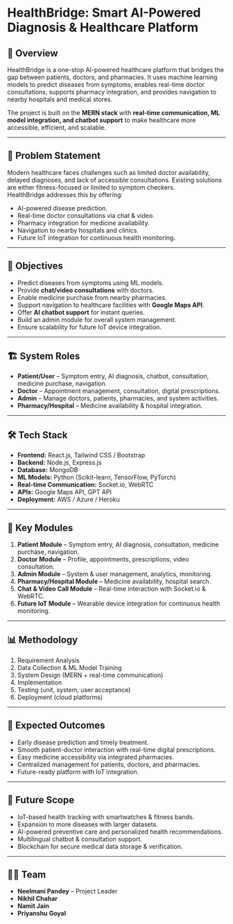 # HealthBridge: Smart AI-Powered Diagnosis & Healthcare Platform  

## 🚀 Overview  
HealthBridge is a one-stop AI-powered healthcare platform that bridges the gap between patients, doctors, and pharmacies. It uses machine learning models to predict diseases from symptoms, enables real-time doctor consultations, supports pharmacy integration, and provides navigation to nearby hospitals and medical stores.  

The project is built on the **MERN stack** with **real-time communication, ML model integration, and chatbot support** to make healthcare more accessible, efficient, and scalable.  

---

## 📌 Problem Statement  
Modern healthcare faces challenges such as limited doctor availability, delayed diagnoses, and lack of accessible consultations. Existing solutions are either fitness-focused or limited to symptom checkers.  
HealthBridge addresses this by offering:  
- AI-powered disease prediction.  
- Real-time doctor consultations via chat & video.  
- Pharmacy integration for medicine availability.  
- Navigation to nearby hospitals and clinics.  
- Future IoT integration for continuous health monitoring.  

---

## 🎯 Objectives  
- Predict diseases from symptoms using ML models.  
- Provide **chat/video consultations** with doctors.  
- Enable medicine purchase from nearby pharmacies.  
- Support navigation to healthcare facilities with **Google Maps API**.  
- Offer **AI chatbot support** for instant queries.  
- Build an admin module for overall system management.  
- Ensure scalability for future IoT device integration.  

---

## 🏗️ System Roles  
- **Patient/User** – Symptom entry, AI diagnosis, chatbot, consultation, medicine purchase, navigation.  
- **Doctor** – Appointment management, consultation, digital prescriptions.  
- **Admin** – Manage doctors, patients, pharmacies, and system activities.  
- **Pharmacy/Hospital** – Medicine availability & hospital integration.  

---

## 🛠️ Tech Stack  
- **Frontend:** React.js, Tailwind CSS / Bootstrap  
- **Backend:** Node.js, Express.js  
- **Database:** MongoDB  
- **ML Models:** Python (Scikit-learn, TensorFlow, PyTorch)  
- **Real-time Communication:** Socket.io, WebRTC  
- **APIs:** Google Maps API, GPT API  
- **Deployment:** AWS / Azure / Heroku  

---

## 🔑 Key Modules  
1. **Patient Module** – Symptom entry, AI diagnosis, consultation, medicine purchase, navigation.  
2. **Doctor Module** – Profile, appointments, prescriptions, video consultation.  
3. **Admin Module** – System & user management, analytics, monitoring.  
4. **Pharmacy/Hospital Module** – Medicine availability, hospital search.  
5. **Chat & Video Call Module** – Real-time interaction with Socket.io & WebRTC.  
6. **Future IoT Module** – Wearable device integration for continuous health monitoring.  

---

## 📊 Methodology  
1. Requirement Analysis  
2. Data Collection & ML Model Training  
3. System Design (MERN + real-time communication)  
4. Implementation  
5. Testing (unit, system, user acceptance)  
6. Deployment (cloud platforms)  

---

## 🌟 Expected Outcomes  
- Early disease prediction and timely treatment.  
- Smooth patient-doctor interaction with real-time digital prescriptions.  
- Easy medicine accessibility via integrated pharmacies.  
- Centralized management for patients, doctors, and pharmacies.  
- Future-ready platform with IoT integration.  

---

## 🔮 Future Scope  
- IoT-based health tracking with smartwatches & fitness bands.  
- Expansion to more diseases with larger datasets.  
- AI-powered preventive care and personalized health recommendations.  
- Multilingual chatbot & consultation support.  
- Blockchain for secure medical data storage & verification.  

---

## 👨‍💻 Team  
- **Neelmani Pandey** – Project Leader  
- **Nikhil Chahar**  
- **Namit Jain**  
- **Priyanshu Goyal**  

